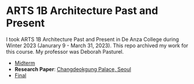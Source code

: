 # ARTS 1B Architecture Past and Present
I took ARTS 1B Architecture Past and Present in De Anza College during Winter 2023 (Janurary 9 - March 31, 2023). This repo archived my work for this course. My professor was Deborah Pasturel.
* [Midterm](ARTS%201B%20Midterm.pdf)
* **Research Paper**:  [Changdeokgung Palace, Seoul](ARTS%201B%20Final%20Paper.pdf)
* [Final](ARTS%201B%20Final-cite.pdf)
